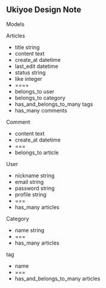 Ukiyoe Design Note
---
Models

Articles 

* title 		string	
* content		text
* create_at	datetime
* last_edit	datetime
* status 		string
* like			integer
* ====
* belongs_to user
* belongs_to	category
* has_and_belongs_to_many tags
* has_many	comments

Comment

* content		text
* create_at	datetime
* ===
* belongs_to	article

User

* nickname	string
* email 		string
* password 	string
* profile 	string
* ===
* has_many 	articles

Category

* name			string
* ===
* has_many	articles

tag

* name
* ===
* has_and_belongs_to_many articles

